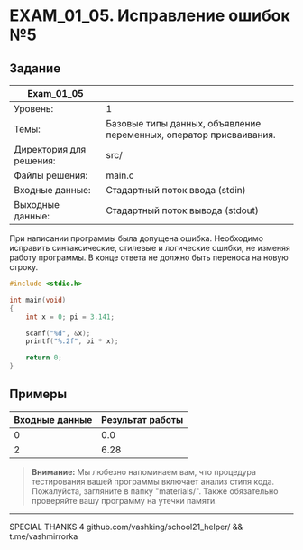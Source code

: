 # EXAM_01_05. Исправление ошибок №5

## Задание
| Exam_01_05 | |
| ------ | ------- |
| Уровень: | 1 |
| Темы: | Базовые типы данных, объявление переменных, оператор присваивания. |
| Директория для решения: | src/ |
| Файлы решения: | main.c |
| Входные данные: | Стадартный поток ввода (stdin) |
| Выходные данные: | Стадартный поток вывода (stdout) |

При написании программы была допущена ошибка. Необходимо исправить синтаксические, стилевые и логические ошибки, не изменяя работу программы. В конце ответа не должно быть переноса на новую строку.

```c
#include <stdio.h>

int main(void)
{
    int x = 0; pi = 3.141;

    scanf("%d", &x);
    printf("%.2f", pi * x);

    return 0;
}
```

## Примеры

| Входные данные | Результат работы |
| ------ | ------ |
| 0 | 0.0 |
| 2 | 6.28 |

> **Внимание:** Мы любезно напоминаем вам, что процедура тестирования вашей программы включает анализ стиля кода. Пожалуйста, загляните в папку "materials/". Также обязательно проверяйте вашу программу на утечки памяти.

---
SPECIAL THANKS 4 github.com/vashking/school21_helper/ && t.me/vashmirrorka